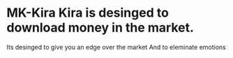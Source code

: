 # MK-Kira Kira is desinged to download money in the market.
Its desinged to give you an edge over the market
And to eleminate emotions

